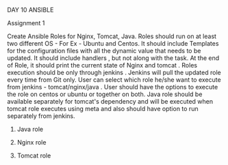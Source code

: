 DAY 10 ANSIBLE

Assignment 1

Create Ansible Roles for Nginx, Tomcat, Java. 
Roles should run on at least two different OS - For Ex - Ubuntu and Centos. 
It should include Templates for the configuration files with all the dynamic value that needs to be updated. 
It should include handlers , but not along with the task. 
At the end of Role, it should print the current state of Nginx and tomcat . 
Roles execution should be only through jenkins . 
Jenkins will pull the updated role every time from Git only. 
User can select which role he/she want to execute from jenkins - tomcat/nginx/java . 
User should have the options to execute the role on centos or ubuntu or together on both. 
Java role should be available separately for tomcat's dependency and will be executed when tomcat role executes using meta and also should have option to run separately from jenkins. 












1. Java role



2. Nginx role



3. Tomcat role
